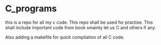 # C_programs
this is a repo for all my c code. This repo shall be used for practise. This shall include important code from book smainly let us C and others if any. 

Also adding a makefile for quick compilation of all C code.
